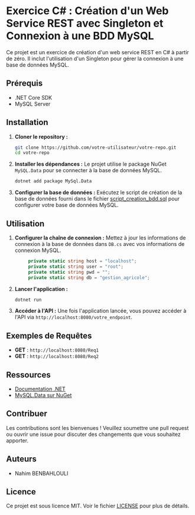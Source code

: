 # Exercice C# : Création d'un Web Service REST avec Singleton et Connexion à une BDD MySQL

Ce projet est un exercice de création d'un web service REST en C# à partir de zéro. Il inclut l'utilisation d'un Singleton pour gérer la connexion à une base de données MySQL.

## Prérequis

- .NET Core SDK
- MySQL Server

## Installation

1. **Cloner le repository :**
   ```sh
   git clone https://github.com/votre-utilisateur/votre-repo.git
   cd votre-repo
   ```

2. **Installer les dépendances :**
   Le projet utilise le package NuGet `MySQL.Data` pour se connecter à la base de données MySQL.
   ```sh
   dotnet add package MySql.Data
   ```

3. **Configurer la base de données :**
   Exécutez le script de création de la base de données fourni dans le fichier [script_creation_bdd.sql](https://github.com/Nahben/exempleAPIRest/blob/master/gestion_culture.sql) pour configurer votre base de données MySQL.

## Utilisation

1. **Configurer la chaîne de connexion :**
   Mettez à jour les informations de connexion à la base de données dans `DB.cs` avec vos informations de connexion MySQL.
   ```C#
        private static string host = "localhost";
        private static string user = "root";
        private static string pwd = "";
        private static string db = "gestion_agricole";
   ```

2. **Lancer l'application :**
   ```sh
   dotnet run
   ```

3. **Accéder à l'API :**
   Une fois l'application lancée, vous pouvez accéder à l'API via `http://localhost:8080/votre_endpoint`.

## Exemples de Requêtes

- **GET** : `http://localhost:8080/Req1`
- **GET** : `http://localhost:8080/Req2`

## Ressources

- [Documentation .NET](https://docs.microsoft.com/fr-fr/dotnet/)
- [MySQL.Data sur NuGet](https://www.nuget.org/packages/MySql.Data/)

## Contribuer

Les contributions sont les bienvenues ! Veuillez soumettre une pull request ou ouvrir une issue pour discuter des changements que vous souhaitez apporter.

## Auteurs

- Nahim BENBAHLOULI

## Licence

Ce projet est sous licence MIT. Voir le fichier [LICENSE](LICENSE) pour plus de détails.
